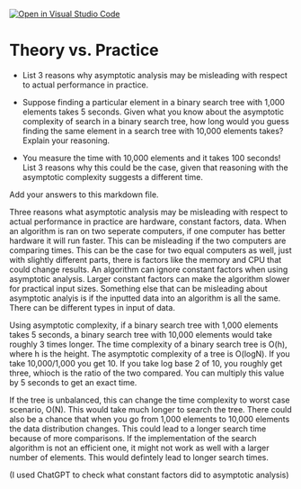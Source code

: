 [![Open in Visual Studio Code](https://classroom.github.com/assets/open-in-vscode-718a45dd9cf7e7f842a935f5ebbe5719a5e09af4491e668f4dbf3b35d5cca122.svg)](https://classroom.github.com/online_ide?assignment_repo_id=11862619&assignment_repo_type=AssignmentRepo)
# Theory vs. Practice

- List 3 reasons why asymptotic analysis may be misleading with respect to
  actual performance in practice.

- Suppose finding a particular element in a binary search tree with 1,000
  elements takes 5 seconds. Given what you know about the asymptotic complexity
  of search in a binary search tree, how long would you guess finding the same
  element in a search tree with 10,000 elements takes? Explain your reasoning.

- You measure the time with 10,000 elements and it takes 100 seconds! List 3
  reasons why this could be the case, given that reasoning with the asymptotic
  complexity suggests a different time.

Add your answers to this markdown file.

Three reasons what asymptotic analysis may be misleading with respect to actual performance in practice are hardware, constant factors, data. When an algorithm is ran on two seperate computers, if one computer has better hardware it will run faster. This can be misleading if the two computers are comparing times. This can be the case for two equal computers as well, just with slightly different parts, there is factors like the memory and CPU that could change results. An algorithm can ignore constant factors when using asymptotic analysis. Larger constant factors can make the algorithm slower for practical input sizes. Something else that can be misleading about asymptotic analyis is if the inputted data into an algorithm is all the same. There can be different types in input of data.


Using asymptotic complexity, if a binary search tree with 1,000 elements takes 5 seconds, a binary search tree with 10,000 elements would take roughly 3 times longer. The time complexity of a binary search tree is O(h), where h is the height. The asymptotic complexity of a tree is O(logN). If you take 10,000/1,000 you get 10. If you take log base 2 of 10, you roughly get three, whioch is the ratio of the two compared. You can multiply this value by 5 seconds to get an exact time. 

If the tree is unbalanced, this can change the time complexity to worst case scenario, O(N). This would take much longer to search the tree. There could also be a chance that when you go from 1,000 elements to 10,000 elements the data distribution changes. This could lead to a longer search time because of more comparisons. If the implementation of the search algorithm is not an efficient one, it might not work as well with a larger number of elements. This would defintely lead to longer search times. 

(I used ChatGPT to check what constant factors did to asymptotic analysis)

